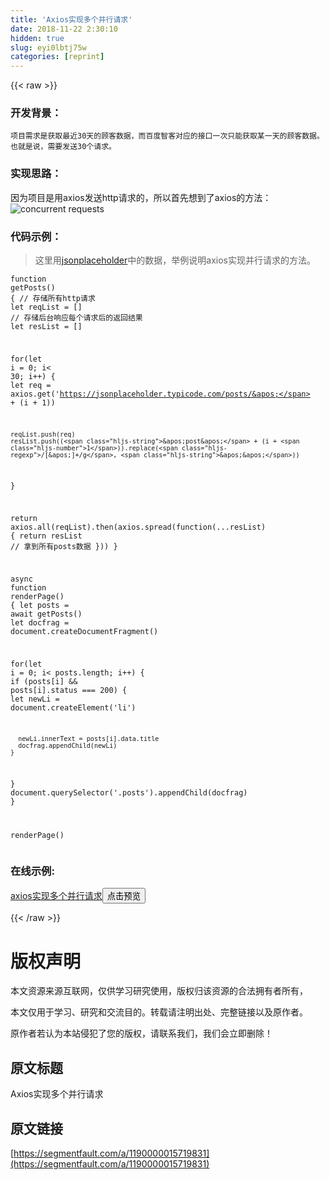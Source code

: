 ```yaml
---
title: 'Axios实现多个并行请求' 
date: 2018-11-22 2:30:10
hidden: true
slug: eyi0lbtj75w
categories: [reprint]
---
```


{{< raw >}}
<h3 id="articleHeader0">&#x5F00;&#x53D1;&#x80CC;&#x666F;&#xFF1A;</h3><div class="widget-codetool" style="display:none"><div class="widget-codetool--inner"><span class="selectCode code-tool" data-toggle="tooltip" data-placement="top" title="" data-original-title="&#x5168;&#x9009;"></span> <span type="button" class="copyCode code-tool" data-toggle="tooltip" data-placement="top" data-clipboard-text="  &#x9879;&#x76EE;&#x9700;&#x6C42;&#x662F;&#x83B7;&#x53D6;&#x6700;&#x8FD1;30&#x5929;&#x7684;&#x987E;&#x5BA2;&#x6570;&#x636E;&#xFF0C;&#x800C;&#x767E;&#x5EA6;&#x667A;&#x5BA2;&#x5BF9;&#x5E94;&#x7684;&#x63A5;&#x53E3;&#x4E00;&#x6B21;&#x53EA;&#x80FD;&#x83B7;&#x53D6;&#x67D0;&#x4E00;&#x5929;&#x7684;&#x987E;&#x5BA2;&#x6570;&#x636E;&#x3002;&#x4E5F;&#x5C31;&#x662F;&#x8BF4;&#xFF0C;&#x9700;&#x8981;&#x53D1;&#x9001;30&#x4E2A;&#x8BF7;&#x6C42;&#x3002;" title="" data-original-title="&#x590D;&#x5236;"></span> <span type="button" class="saveToNote code-tool" data-toggle="tooltip" data-placement="top" title="" data-original-title="&#x653E;&#x8FDB;&#x7B14;&#x8BB0;"></span></div></div><pre class="hljs lsl"><code style="word-break:break-word;white-space:initial">  &#x9879;&#x76EE;&#x9700;&#x6C42;&#x662F;&#x83B7;&#x53D6;&#x6700;&#x8FD1;<span class="hljs-number">30</span>&#x5929;&#x7684;&#x987E;&#x5BA2;&#x6570;&#x636E;&#xFF0C;&#x800C;&#x767E;&#x5EA6;&#x667A;&#x5BA2;&#x5BF9;&#x5E94;&#x7684;&#x63A5;&#x53E3;&#x4E00;&#x6B21;&#x53EA;&#x80FD;&#x83B7;&#x53D6;&#x67D0;&#x4E00;&#x5929;&#x7684;&#x987E;&#x5BA2;&#x6570;&#x636E;&#x3002;&#x4E5F;&#x5C31;&#x662F;&#x8BF4;&#xFF0C;&#x9700;&#x8981;&#x53D1;&#x9001;<span class="hljs-number">30</span>&#x4E2A;&#x8BF7;&#x6C42;&#x3002;</code></pre><h3 id="articleHeader1">&#x5B9E;&#x73B0;&#x601D;&#x8DEF;&#xFF1A;</h3><p>&#x56E0;&#x4E3A;&#x9879;&#x76EE;&#x662F;&#x7528;axios&#x53D1;&#x9001;http&#x8BF7;&#x6C42;&#x7684;&#xFF0C;&#x6240;&#x4EE5;&#x9996;&#x5148;&#x60F3;&#x5230;&#x4E86;axios&#x7684;&#x65B9;&#x6CD5;&#xFF1A;<br><span class="img-wrap"><img data-src="/img/bVbd7z8?w=408&amp;h=287" src="https://static.alili.tech/img/bVbd7z8?w=408&amp;h=287" alt="concurrent requests" title="concurrent requests" style="cursor:pointer;display:inline"></span></p><h3 id="articleHeader2">&#x4EE3;&#x7801;&#x793A;&#x4F8B;&#xFF1A;</h3><blockquote>&#x8FD9;&#x91CC;&#x7528;<a href="https://jsonplaceholder.typicode.com/" rel="nofollow noreferrer" target="_blank">jsonplaceholder</a>&#x4E2D;&#x7684;&#x6570;&#x636E;&#xFF0C;&#x4E3E;&#x4F8B;&#x8BF4;&#x660E;axios&#x5B9E;&#x73B0;&#x5E76;&#x884C;&#x8BF7;&#x6C42;&#x7684;&#x65B9;&#x6CD5;&#x3002;</blockquote><div class="widget-codetool" style="display:none"><div class="widget-codetool--inner"><span class="selectCode code-tool" data-toggle="tooltip" data-placement="top" title="" data-original-title="&#x5168;&#x9009;"></span> <span type="button" class="copyCode code-tool" data-toggle="tooltip" data-placement="top" data-clipboard-text="function getPosts() {
  // &#x5B58;&#x50A8;&#x6240;&#x6709;http&#x8BF7;&#x6C42;
  let reqList = []
  // &#x5B58;&#x50A8;&#x540E;&#x53F0;&#x54CD;&#x5E94;&#x6BCF;&#x4E2A;&#x8BF7;&#x6C42;&#x540E;&#x7684;&#x8FD4;&#x56DE;&#x7ED3;&#x679C;
  let resList = []

  for(let i = 0; i&lt; 30; i++) {
    let req = axios.get(&apos;https://jsonplaceholder.typicode.com/posts/&apos; + (i + 1))
    
    reqList.push(req)
    resList.push((&apos;post&apos; + (i + 1)).replace(/[&apos;]+/g, &apos;&apos;))
  }

  return axios.all(reqList).then(axios.spread(function(...resList) {
    return resList // &#x62FF;&#x5230;&#x6240;&#x6709;posts&#x6570;&#x636E;
  }))
}   

async function renderPage() {
  let posts = await getPosts()
  let docfrag = document.createDocumentFragment()

  for(let i = 0; i&lt; posts.length; i++) {
    if (posts[i] &amp;&amp; posts[i].status === 200) {
      let newLi = document.createElement(&apos;li&apos;)
      
      newLi.innerText = posts[i].data.title
      docfrag.appendChild(newLi)
    }
  }
  document.querySelector(&apos;.posts&apos;).appendChild(docfrag)
}

renderPage()" title="" data-original-title="&#x590D;&#x5236;"></span> <span type="button" class="saveToNote code-tool" data-toggle="tooltip" data-placement="top" title="" data-original-title="&#x653E;&#x8FDB;&#x7B14;&#x8BB0;"></span></div></div><pre class="hljs javascript"><code><span class="hljs-function"><span class="hljs-keyword">function</span> <span class="hljs-title">getPosts</span>(<span class="hljs-params"></span>) </span>{
  <span class="hljs-comment">// &#x5B58;&#x50A8;&#x6240;&#x6709;http&#x8BF7;&#x6C42;</span>
  <span class="hljs-keyword">let</span> reqList = []
  <span class="hljs-comment">// &#x5B58;&#x50A8;&#x540E;&#x53F0;&#x54CD;&#x5E94;&#x6BCF;&#x4E2A;&#x8BF7;&#x6C42;&#x540E;&#x7684;&#x8FD4;&#x56DE;&#x7ED3;&#x679C;</span>
  <span class="hljs-keyword">let</span> resList = []

  <span class="hljs-keyword">for</span>(<span class="hljs-keyword">let</span> i = <span class="hljs-number">0</span>; i&lt; <span class="hljs-number">30</span>; i++) {
    <span class="hljs-keyword">let</span> req = axios.get(<span class="hljs-string">&apos;https://jsonplaceholder.typicode.com/posts/&apos;</span> + (i + <span class="hljs-number">1</span>))
    
    reqList.push(req)
    resList.push((<span class="hljs-string">&apos;post&apos;</span> + (i + <span class="hljs-number">1</span>)).replace(<span class="hljs-regexp">/[&apos;]+/g</span>, <span class="hljs-string">&apos;&apos;</span>))
  }

  <span class="hljs-keyword">return</span> axios.all(reqList).then(axios.spread(<span class="hljs-function"><span class="hljs-keyword">function</span>(<span class="hljs-params">...resList</span>) </span>{
    <span class="hljs-keyword">return</span> resList <span class="hljs-comment">// &#x62FF;&#x5230;&#x6240;&#x6709;posts&#x6570;&#x636E;</span>
  }))
}   

<span class="hljs-keyword">async</span> <span class="hljs-function"><span class="hljs-keyword">function</span> <span class="hljs-title">renderPage</span>(<span class="hljs-params"></span>) </span>{
  <span class="hljs-keyword">let</span> posts = <span class="hljs-keyword">await</span> getPosts()
  <span class="hljs-keyword">let</span> docfrag = <span class="hljs-built_in">document</span>.createDocumentFragment()

  <span class="hljs-keyword">for</span>(<span class="hljs-keyword">let</span> i = <span class="hljs-number">0</span>; i&lt; posts.length; i++) {
    <span class="hljs-keyword">if</span> (posts[i] &amp;&amp; posts[i].status === <span class="hljs-number">200</span>) {
      <span class="hljs-keyword">let</span> newLi = <span class="hljs-built_in">document</span>.createElement(<span class="hljs-string">&apos;li&apos;</span>)
      
      newLi.innerText = posts[i].data.title
      docfrag.appendChild(newLi)
    }
  }
  <span class="hljs-built_in">document</span>.querySelector(<span class="hljs-string">&apos;.posts&apos;</span>).appendChild(docfrag)
}

renderPage()</code></pre><h3 id="articleHeader3">&#x5728;&#x7EBF;&#x793A;&#x4F8B;:</h3><p><a href="https://codepen.io/Tom_chao/pen/WKROzp?editors=1010" rel="nofollow noreferrer" target="_blank">axios&#x5B9E;&#x73B0;&#x591A;&#x4E2A;&#x5E76;&#x884C;&#x8BF7;&#x6C42;</a><button class="btn btn-xs btn-default ml10 preview" data-url="Tom_chao/pen/WKROzp" data-typeid="3">&#x70B9;&#x51FB;&#x9884;&#x89C8;</button></p>
{{< /raw >}}

# 版权声明
本文资源来源互联网，仅供学习研究使用，版权归该资源的合法拥有者所有，

本文仅用于学习、研究和交流目的。转载请注明出处、完整链接以及原作者。

原作者若认为本站侵犯了您的版权，请联系我们，我们会立即删除！

## 原文标题
Axios实现多个并行请求

## 原文链接
[https://segmentfault.com/a/1190000015719831](https://segmentfault.com/a/1190000015719831)

